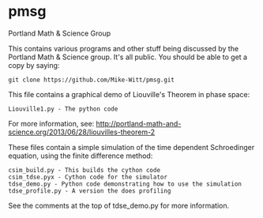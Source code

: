 pmsg
====

Portland Math &amp; Science Group

This contains various programs and other stuff being discussed by the
Portland Math & Science group. It's all public. You should be able to get
a copy by saying:

	git clone https://github.com/Mike-Witt/pmsg.git

This file contains a graphical demo of Liouville's Theorem in phase space:

    Liouville1.py - The python code

For more information, see: http://portland-math-and-science.org/2013/06/28/liouvilles-theorem-2

These files contain a simple simulation of the time dependent Schroedinger
equation, using the finite difference method:

    csim_build.py - This builds the cython code
    csim_tdse.pyx - Cython code for the simulator
    tdse_demo.py - Python code demonstrating how to use the simulation
    tdse_profile.py - A version the does profiling

See the comments at the top of tdse_demo.py for more information.

